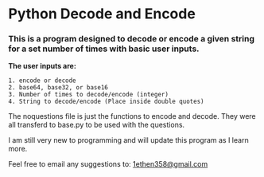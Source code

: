 # Python Decode and Encode

### This is a program designed to decode or encode a given string for a set number of times with basic user inputs.

**The user inputs are:**

    1. encode or decode
    2. base64, base32, or base16
    3. Number of times to decode/encode (integer)
    4. String to decode/encode (Place inside double quotes)

The noquestions file is just the functions to encode and decode. They were all transferd to base.py to be used with the questions.

I am still very new to programming and will update this program as I learn more.

Feel free to email any suggestions to: 1ethen358@gmail.com
